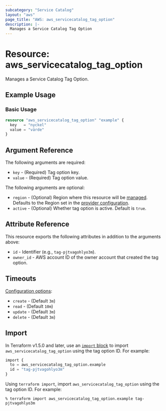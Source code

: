 ```yaml
---
subcategory: "Service Catalog"
layout: "aws"
page_title: "AWS: aws_servicecatalog_tag_option"
description: |-
  Manages a Service Catalog Tag Option
---
```


# Resource: aws_servicecatalog_tag_option

Manages a Service Catalog Tag Option.

## Example Usage

### Basic Usage

```terraform
resource "aws_servicecatalog_tag_option" "example" {
  key   = "nyckel"
  value = "värde"
}
```

## Argument Reference

The following arguments are required:

* `key` - (Required) Tag option key.
* `value` - (Required) Tag option value.

The following arguments are optional:

* `region` - (Optional) Region where this resource will be [managed](https://docs.aws.amazon.com/general/latest/gr/rande.html#regional-endpoints). Defaults to the Region set in the [provider configuration](https://registry.terraform.io/providers/hashicorp/aws/latest/docs#aws-configuration-reference).
* `active` - (Optional) Whether tag option is active. Default is `true`.

## Attribute Reference

This resource exports the following attributes in addition to the arguments above:

* `id` - Identifier (e.g., `tag-pjtvagohlyo3m`).
* `owner_id` - AWS account ID of the owner account that created the tag option.

## Timeouts

[Configuration options](https://developer.hashicorp.com/terraform/language/resources/syntax#operation-timeouts):

- `create` - (Default `3m`)
- `read` - (Default `10m`)
- `update` - (Default `3m`)
- `delete` - (Default `3m`)

## Import

In Terraform v1.5.0 and later, use an [`import` block](https://developer.hashicorp.com/terraform/language/import) to import `aws_servicecatalog_tag_option` using the tag option ID. For example:

```terraform
import {
  to = aws_servicecatalog_tag_option.example
  id = "tag-pjtvagohlyo3m"
}
```

Using `terraform import`, import `aws_servicecatalog_tag_option` using the tag option ID. For example:

```console
% terraform import aws_servicecatalog_tag_option.example tag-pjtvagohlyo3m
```
